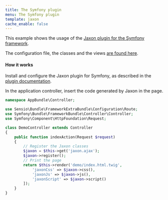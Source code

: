 ```yaml
---
title: The Symfony plugin
menu: The Symfony plugin
template: jaxon
cache_enable: false
---
```


This example shows the usage of the [Jaxon plugin for the Symfony framework](https://github.com/jaxon-php/jaxon-symfony?target=_blank).

The configuration file, the classes and the views [are found here](https://github.com/jaxon-php/jaxon-examples/tree/master/frameworks/symfony?target=_blank).

#### How it works

Install and configure the Jaxon plugin for Symfony, as described in the [plugin documentation](https://github.com/jaxon-php/jaxon-symfony?target=_blank).

In the application controller, insert the code generated by Jaxon in the page.

```php
namespace AppBundle\Controller;

use Sensio\Bundle\FrameworkExtraBundle\Configuration\Route;
use Symfony\Bundle\FrameworkBundle\Controller\Controller;
use Symfony\Component\HttpFoundation\Request;

class DemoController extends Controller
{
    public function indexAction(Request $request)
    {
        // Register the Jaxon classes
        $jaxon = $this->get('jaxon.ajax');
        $jaxon->register();
        // Print the page
        return $this->render('demo/index.html.twig',
            'jaxonCss' => $jaxon->css(),
            'jaxonJs' => $jaxon->js(),
            'jaxonScript' => $jaxon->script()
        ]);
    }
}
```
